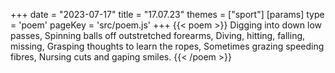 +++
date = "2023-07-17"
title = "17.07.23"
themes = ["sport"]
[params]
  type = 'poem'
  pageKey = 'src/poem.js'
+++
{{< poem >}}
Digging into down low passes,
Spinning balls off outstretched forearms,
Diving, hitting, falling, missing,
Grasping thoughts to learn the ropes, 
Sometimes grazing speeding fibres,
Nursing cuts and gaping smiles.
{{< /poem >}}